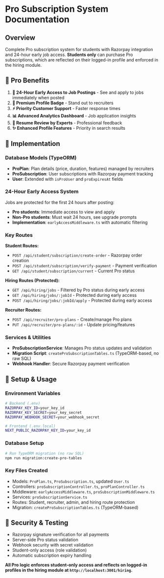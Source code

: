 # Pro Subscription System Documentation

## Overview
Complete Pro subscription system for students with Razorpay integration and 24-hour early job access. **Students only** can purchase Pro subscriptions, which are reflected on their logged-in profile and enforced in the hiring module.

## 🎯 Pro Benefits
1. **🚀 24-Hour Early Access to Job Postings** - See and apply to jobs immediately when posted
2. **👑 Premium Profile Badge** - Stand out to recruiters  
3. **⚡ Priority Customer Support** - Faster response times
4. **📊 Advanced Analytics Dashboard** - Job application insights
5. **📝 Resume Review by Experts** - Professional feedback
6. **✨ Enhanced Profile Features** - Priority in search results

## 🔧 Implementation

### Database Models (TypeORM)
- **ProPlan**: Plan details (price, duration, features) managed by recruiters
- **ProSubscription**: User subscriptions with Razorpay payment tracking  
- **User**: Extended with `isProUser` and `proExpiresAt` fields

### 24-Hour Early Access System
Jobs are protected for the first 24 hours after posting:
- **Pro students**: Immediate access to view and apply
- **Non-Pro students**: Must wait 24 hours, see upgrade prompts
- **Implementation**: `earlyAccessMiddleware.ts` with automatic filtering

### Key Routes
**Student Routes:**
- `POST /api/student/subscription/create-order` - Razorpay order creation
- `POST /api/student/subscription/verify-payment` - Payment verification
- `GET /api/student/subscription/current` - Current Pro status

**Hiring Routes (Protected):**
- `GET /api/hiring/jobs` - Filtered by Pro status during early access
- `GET /api/hiring/jobs/:jobId` - Protected during early access
- `POST /api/hiring/jobs/:jobId/apply` - Protected during early access

**Recruiter Routes:**
- `POST /api/recruiter/pro-plans` - Create/manage Pro plans
- `PUT /api/recruiter/pro-plans/:id` - Update pricing/features

### Services & Utilities
- **ProSubscriptionService**: Manages Pro status updates and validation
- **Migration Script**: `createProSubscriptionTables.ts` (TypeORM-based, no raw SQL)
- **Webhook Handler**: Secure Razorpay payment verification

## 🚀 Setup & Usage

### Environment Variables
```bash
# Backend (.env)
RAZORPAY_KEY_ID=your_key_id
RAZORPAY_KEY_SECRET=your_key_secret
RAZORPAY_WEBHOOK_SECRET=your_webhook_secret

# Frontend (.env.local)
NEXT_PUBLIC_RAZORPAY_KEY_ID=your_key_id
```

### Database Setup
```bash
# Run TypeORM migration (no raw SQL)
npm run migration:create-pro-tables
```

### Key Files Created
- Models: `ProPlan.ts`, `ProSubscription.ts`, updated `User.ts`
- Controllers: `proSubscriptionController.ts`, `proPlanController.ts`
- Middleware: `earlyAccessMiddleware.ts`, `proSubscriptionMiddleware.ts`  
- Services: `proSubscriptionService.ts`
- Routes: Student, recruiter, admin, and hiring route protection
- Migration: `createProSubscriptionTables.ts` (TypeORM-based)

## 🔐 Security & Testing
- Razorpay signature verification for all payments
- Server-side Pro status validation
- Webhook security with secret validation  
- Student-only access (role validation)
- Automatic subscription expiry handling

**All Pro logic enforces student-only access and reflects on logged-in profiles in the hiring module at `http://localhost:3001/hiring`.**
